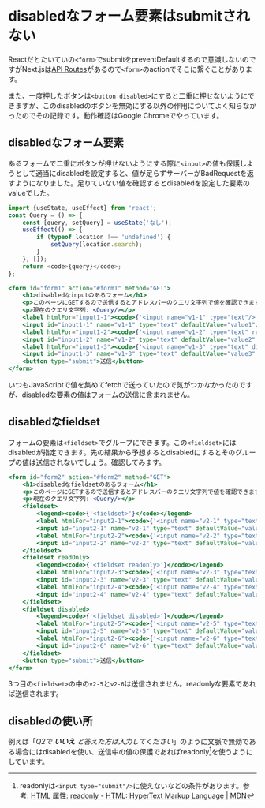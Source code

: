 # disabledなフォーム要素はsubmitされない

Reactだとたいていの`<form>`でsubmitをpreventDefaultするので意識しないのですがNext.jsは[API Routes](https://nextjs.org/docs/api-routes/introduction)があるので`<form>`のactionでそこに繋ぐことがあります。

また、一度押したボタンは`<button disabled>`にすると二重に押せないようにできますが、このdisabledのボタンを無効にする以外の作用についてよく知らなかったのでその記録です。動作確認はGoogle Chromeでやっています。

## disabledなフォーム要素

あるフォームで二重にボタンが押せないようにする際に`<input>`の値も保護しようとして適当にdisabledを設定すると、値が足らずサーバーがBadRequestを返すようになりました。足りていない値を確認するとdisabledを設定した要素のvalueでした。

```js (import)
import {useState, useEffect} from 'react';
const Query = () => {
    const [query, setQuery] = useState('なし');
    useEffect(() => {
        if (typeof location !== 'undefined') {
            setQuery(location.search);
        }
    }, []);
    return <code>{query}</code>;
};
```

```jsx (include)
<form id="form1" action="#form1" method="GET">
    <h1>disabledなinputのあるフォーム</h1>
    <p>このページにGETするので送信するとアドレスバーのクエリ文字列で値を確認できます。おそらく<code>{'?input1=value1&input2=value2'}</code>になるはずです。</p>
    <p>現在のクエリ文字列: <Query/></p>
    <label htmlFor="input1-1"><code>{'<input name="v1-1" type="text"/>'}</code></label>
    <input id="input1-1" name="v1-1" type="text" defaultValue="value1"/>
    <label htmlFor="input1-2"><code>{'<input name="v1-2" type="text" readonly/>'}</code></label>
    <input id="input1-2" name="v1-2" type="text" defaultValue="value2" readOnly/>
    <label htmlFor="input1-3"><code>{'<input name="v1-3" type="text" disabled/>'}</code></label>
    <input id="input1-3" name="v1-3" type="text" defaultValue="value3" disabled/>
    <button type="submit">送信</button>
</form>
```

いつもJavaScriptで値を集めてfetchで送っていたので気がつかなかったのですが、disabledな要素の値はフォームの送信に含まれません。

## disabledなfieldset

フォームの要素は`<fieldset>`でグループにできます。この`<fieldset>`にはdisabledが指定できます。先の結果から予想するとdisabledにするとそのグループの値は送信されないでしょう。確認してみます。

```jsx (include)
<form id="form2" action="#form2" method="GET">
    <h1>disabledなfieldsetのあるフォーム</h1>
    <p>このページにGETするので送信するとアドレスバーのクエリ文字列で値を確認できます。</p>
    <p>現在のクエリ文字列: <Query/></p>
    <fieldset>
        <legend><code>{'<fieldset>'}</code></legend>
        <label htmlFor="input2-1"><code>{'<input name="v2-1" type="text"/>'}</code></label>
        <input id="input2-1" name="v2-1" type="text" defaultValue="value1"/>
        <label htmlFor="input2-2"><code>{'<input name="v2-2" type="text"/>'}</code></label>
        <input id="input2-2" name="v2-2" type="text" defaultValue="value2"/>
    </fieldset>
    <fieldset readOnly>
        <legend><code>{'<fieldset readonly>'}</code></legend>
        <label htmlFor="input2-3"><code>{'<input name="v2-3" type="text"/>'}</code></label>
        <input id="input2-3" name="v2-3" type="text" defaultValue="value3"/>
        <label htmlFor="input2-4"><code>{'<input name="v2-4" type="text"/>'}</code></label>
        <input id="input2-4" name="v2-4" type="text" defaultValue="value4"/>
    </fieldset>
    <fieldset disabled>
        <legend><code>{'<fieldset disabled>'}</code></legend>
        <label htmlFor="input2-5"><code>{'<input name="v2-5" type="text"/>'}</code></label>
        <input id="input2-5" name="v2-5" type="text" defaultValue="value5"/>
        <label htmlFor="input2-6"><code>{'<input name="v2-6" type="text"/>'}</code></label>
        <input id="input2-6" name="v2-6" type="text" defaultValue="value6"/>
    </fieldset>
    <button type="submit">送信</button>
</form>
```

3つ目の`<fieldset>`の中の`v2-5`と`v2-6`は送信されません。readonlyな要素であれば送信されます。

## disabledの使い所

例えば「*Q2で **いいえ** と答えた方は入力してください*」のように文脈で無効である場合にはdisabledを使い、送信中の値の保護であればreadonly[^1]を使うようにしています。

[^1]: readonlyは`<input type="submit"/>`に使えないなどの条件があります。参考: [HTML 属性: readonly - HTML: HyperText Markup Language | MDN](https://developer.mozilla.org/ja/docs/Web/HTML/Attributes/readonly)